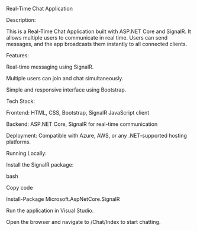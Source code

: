 Real-Time Chat Application

Description:

This is a Real-Time Chat Application built with ASP.NET Core and SignalR. It allows multiple users to communicate in real time. Users can send messages, and the app broadcasts them instantly to all connected clients.

Features:

Real-time messaging using SignalR.

Multiple users can join and chat simultaneously.

Simple and responsive interface using Bootstrap.

Tech Stack:

Frontend: HTML, CSS, Bootstrap, SignalR JavaScript client

Backend: ASP.NET Core, SignalR for real-time communication

Deployment: Compatible with Azure, AWS, or any .NET-supported hosting platforms.

Running Locally:

Install the SignalR package:

bash

Copy code

Install-Package Microsoft.AspNetCore.SignalR

Run the application in Visual Studio.

Open the browser and navigate to /Chat/Index to start chatting.

